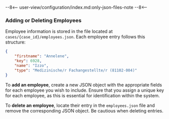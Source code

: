 --8<--
user-view/configuration/index.md:only-json-files-note
--8<--

### Adding or Deleting Employees

Employee information is stored in the file located at `cases/{case_id}/employees.json`. Each employee entry follows this structure:

```json
{
    "firstname": "Annelene",
    "key": 6928,
    "name": "Izzo",
    "type": "Medizinische/r Fachangestellte/r (81102-004)"
}
```

To **add an employee**, create a new JSON object with the appropriate fields for each employee you wish to include. Ensure that you assign a unique key for each employee, as this is essential for identification within the system.

To **delete an employee**, locate their entry in the `employees.json` file and remove the corresponding JSON object. Be cautious when deleting entries.
